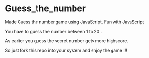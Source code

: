 # Guess_the_number
Made Guess the number game using JavaScript. Fun with JavaScript

You have to guess the number between 1 to 20 .

As earlier you guess the secret number gets more highscore.

So just fork this repo into your system and enjoy the game !!!
